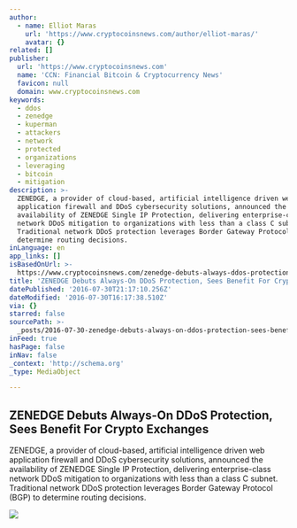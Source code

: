 ```yaml
---
author:
  - name: Elliot Maras
    url: 'https://www.cryptocoinsnews.com/author/elliot-maras/'
    avatar: {}
related: []
publisher:
  url: 'https://www.cryptocoinsnews.com'
  name: 'CCN: Financial Bitcoin & Cryptocurrency News'
  favicon: null
  domain: www.cryptocoinsnews.com
keywords:
  - ddos
  - zenedge
  - kuperman
  - attackers
  - network
  - protected
  - organizations
  - leveraging
  - bitcoin
  - mitigation
description: >-
  ZENEDGE, a provider of cloud-based, artificial intelligence driven web
  application firewall and DDoS cybersecurity solutions, announced the
  availability of ZENEDGE Single IP Protection, delivering enterprise-class
  network DDoS mitigation to organizations with less than a class C subnet.
  Traditional network DDoS protection leverages Border Gateway Protocol (BGP) to
  determine routing decisions.
inLanguage: en
app_links: []
isBasedOnUrl: >-
  https://www.cryptocoinsnews.com/zenedge-debuts-always-ddos-protection-sees-benefit-crypto-exchanges/
title: 'ZENEDGE Debuts Always-On DDoS Protection, Sees Benefit For Crypto Exchanges'
datePublished: '2016-07-30T21:17:10.256Z'
dateModified: '2016-07-30T16:17:38.510Z'
via: {}
starred: false
sourcePath: >-
  _posts/2016-07-30-zenedge-debuts-always-on-ddos-protection-sees-benefit-for-c.md
inFeed: true
hasPage: false
inNav: false
_context: 'http://schema.org'
_type: MediaObject

---
```

<article style=""><h1>ZENEDGE Debuts Always-On DDoS Protection, Sees Benefit For Crypto Exchanges</h1><p>ZENEDGE, a provider of cloud-based, artificial intelligence driven web application firewall and DDoS cybersecurity solutions, announced the availability of ZENEDGE Single IP Protection, delivering enterprise-class network DDoS mitigation to organizations with less than a class C subnet. Traditional network DDoS protection leverages Border Gateway Protocol (BGP) to determine routing decisions.</p><img src="https://www.cryptocoinsnews.com/wp-content/uploads/2016/07/Red-binary-DDoS-flood.jpg" /></article>